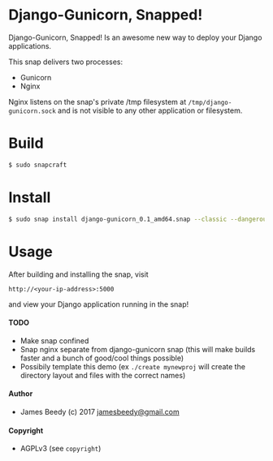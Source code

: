 # Django-Gunicorn, Snapped!

Django-Gunicorn, Snapped! Is an awesome new way to deploy your Django applications.


This snap delivers two processes:
* Gunicorn
* Nginx

Nginx listens on the snap's private /tmp filesystem at `/tmp/django-gunicorn.sock` and is not visible to any other application or filesystem.


# Build
```bash
$ sudo snapcraft
```

# Install
```bash
$ sudo snap install django-gunicorn_0.1_amd64.snap --classic --dangerous
```

# Usage
After building and installing the snap, visit
```
http://<your-ip-address>:5000
```
and view your Django application running in the snap!


#### TODO
* Make snap confined
* Snap nginx separate from django-gunicorn snap (this will make builds faster and a bunch of good/cool things possible)
* Possibily template this demo (ex `./create mynewproj` will create the directory layout and files with the correct names)


#### Author
* James Beedy (c) 2017 <jamesbeedy@gmail.com>

#### Copyright
* AGPLv3 (see `copyright`)
